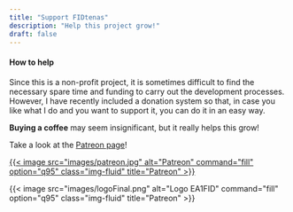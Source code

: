 ```yaml
---
title: "Support FIDtenas"
description: "Help this project grow!"
draft: false
---
```



#### How to help

Since this is a non-profit project, it is sometimes difficult to find the necessary spare time and funding to carry out the development processes. However, I have recently included a donation system so that, in case you like what I do and you want to support it, you can do it in an easy way. 

**Buying a coffee** may seem insignificant, but it really helps this grow!

Take a look at the [Patreon page](https://www.patreon.com/ea1fid)!


<div class="row justify-content-center">
<a href="https://www.patreon.com/ea1fid" rel="Patreon">{{< image src="images/patreon.jpg" alt="Patreon" command="fill" option="q95" class="img-fluid" title="Patreon" >}}</a>


{{< image src="images/logoFinal.png" alt="Logo EA1FID" command="fill" option="q95" class="img-fluid" title="Patreon" >}}
</div>





<!--
<a href="https://www.patreon.com/ea1fid" rel="Patreon">![Foo](images/patreon.jpg)</a>


#### Our mission

The main goal of FIDtenas in provinding open-source material to the Amateur Radio community. 

As amateur radio lovers, **we hate watching our hobby dying** without doing anything about it: the very few advances in the last decades, the extremely high-priced equipment, the incredibly disperse information on more than 20 year old webpages, the very few online resources and the rejection to embrace both other related communities (i.e.: the hacker community) and some technological advances (new digimodes, online radio operation, microwave bands...) create a set of circunstances that move our passion away from newcommers and young radio enthusiasts. 

In an attempt to fix this, from FIDtenas, we decided to offer **free designs** with plans, 3D printable parts and building guides for all different types of antennae (and other material soon!), never forgetting about using **easy-to-find** and **cheap** materials, so that anyone can simply download the corrsponding files, buy some threaded rods at their local hardware store and start enjoying ham radio. 

We also implement the **open-source philosophy**: we freely share our knowledge about antenna and RF, since not everybody has the required experience and expertise to design a radiant system on his own, but we also **embrace improvements made by other users** around the internet. We are open to modify our designs, correcting bugs and improving their specifications so that, thanks to the collaboration of different radio enthusiasts around the Globe, we can **offer even better antennae!**


#### Our project

**There is no perfect antenna.** It is not possible to achieve maximal specifications for both bandwidth, gain, SLL, SWR, F/B, etc. at the same time, and we know that. Unlike most of antenna sellers, which tend to either **hide the specifications** that are not convenient for them or presenting diagrams with the axis adjusted so that the **antenna seems better** than what it actually is, we simply present all of the specifications and diagrams **as they really are**. We admit that every antenna will have its downsides, but we design them so that they are negligible for the specific application the antenna is going to be used for. For example, for a low-noise antenna, we will optimise the SLL, while this parameter will not be a priority in antenna diesigned for portable use. This is how antenna design works and we do not hide it!
-->